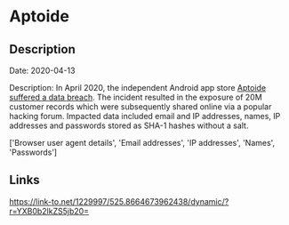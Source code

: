 # Aptoide

## Description

Date: 2020-04-13

Description:
In April 2020, the independent Android app store <a href="https://blog.aptoide.com/aptoide-credentials-information/" target="_blank" rel="noopener">Aptoide suffered a data breach</a>. The incident resulted in the exposure of 20M customer records which were subsequently shared online via a popular hacking forum. Impacted data included email and IP addresses, names, IP addresses and passwords stored as SHA-1 hashes without a salt.


['Browser user agent details', 'Email addresses', 'IP addresses', 'Names', 'Passwords']

## Links

https://link-to.net/1229997/525.8664673962438/dynamic/?r=YXB0b2lkZS5jb20=